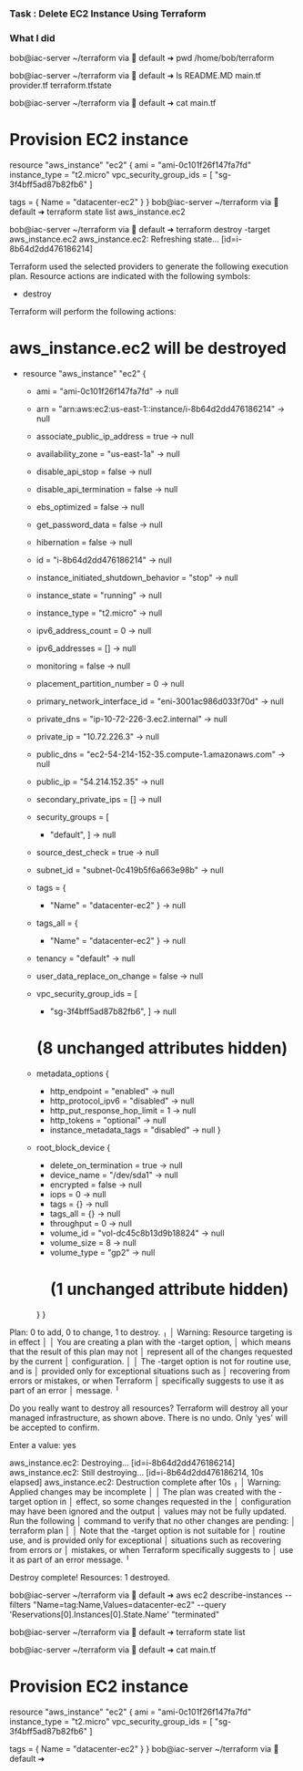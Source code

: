 ### Task : Delete EC2 Instance Using Terraform


### What I did

bob@iac-server ~/terraform via 💠 default ➜  pwd
/home/bob/terraform

bob@iac-server ~/terraform via 💠 default ➜  ls
README.MD  main.tf  provider.tf  terraform.tfstate

bob@iac-server ~/terraform via 💠 default ➜  cat main.tf 
# Provision EC2 instance
resource "aws_instance" "ec2" {
  ami           = "ami-0c101f26f147fa7fd"
  instance_type = "t2.micro"
  vpc_security_group_ids = [
    "sg-3f4bff5ad87b82fb6"
  ]

  tags = {
    Name = "datacenter-ec2"
  }
}
bob@iac-server ~/terraform via 💠 default ➜  terraform state list
aws_instance.ec2

bob@iac-server ~/terraform via 💠 default ➜  terraform destroy -target aws_instance.ec2
aws_instance.ec2: Refreshing state... [id=i-8b64d2dd476186214]

Terraform used the selected providers to generate the
following execution plan. Resource actions are
indicated with the following symbols:
  - destroy

Terraform will perform the following actions:

  # aws_instance.ec2 will be destroyed
  - resource "aws_instance" "ec2" {
      - ami                                  = "ami-0c101f26f147fa7fd" -> null
      - arn                                  = "arn:aws:ec2:us-east-1::instance/i-8b64d2dd476186214" -> null
      - associate_public_ip_address          = true -> null
      - availability_zone                    = "us-east-1a" -> null
      - disable_api_stop                     = false -> null
      - disable_api_termination              = false -> null
      - ebs_optimized                        = false -> null
      - get_password_data                    = false -> null
      - hibernation                          = false -> null
      - id                                   = "i-8b64d2dd476186214" -> null
      - instance_initiated_shutdown_behavior = "stop" -> null
      - instance_state                       = "running" -> null
      - instance_type                        = "t2.micro" -> null
      - ipv6_address_count                   = 0 -> null
      - ipv6_addresses                       = [] -> null
      - monitoring                           = false -> null
      - placement_partition_number           = 0 -> null
      - primary_network_interface_id         = "eni-3001ac986d033f70d" -> null
      - private_dns                          = "ip-10-72-226-3.ec2.internal" -> null
      - private_ip                           = "10.72.226.3" -> null
      - public_dns                           = "ec2-54-214-152-35.compute-1.amazonaws.com" -> null
      - public_ip                            = "54.214.152.35" -> null
      - secondary_private_ips                = [] -> null
      - security_groups                      = [
          - "default",
        ] -> null
      - source_dest_check                    = true -> null
      - subnet_id                            = "subnet-0c419b5f6a663e98b" -> null
      - tags                                 = {
          - "Name" = "datacenter-ec2"
        } -> null
      - tags_all                             = {
          - "Name" = "datacenter-ec2"
        } -> null
      - tenancy                              = "default" -> null
      - user_data_replace_on_change          = false -> null
      - vpc_security_group_ids               = [
          - "sg-3f4bff5ad87b82fb6",
        ] -> null
        # (8 unchanged attributes hidden)

      - metadata_options {
          - http_endpoint               = "enabled" -> null
          - http_protocol_ipv6          = "disabled" -> null
          - http_put_response_hop_limit = 1 -> null
          - http_tokens                 = "optional" -> null
          - instance_metadata_tags      = "disabled" -> null
        }

      - root_block_device {
          - delete_on_termination = true -> null
          - device_name           = "/dev/sda1" -> null
          - encrypted             = false -> null
          - iops                  = 0 -> null
          - tags                  = {} -> null
          - tags_all              = {} -> null
          - throughput            = 0 -> null
          - volume_id             = "vol-dc45c8b13d9b18824" -> null
          - volume_size           = 8 -> null
          - volume_type           = "gp2" -> null
            # (1 unchanged attribute hidden)
        }
    }

Plan: 0 to add, 0 to change, 1 to destroy.
╷
│ Warning: Resource targeting is in effect
│ 
│ You are creating a plan with the -target option,
│ which means that the result of this plan may not
│ represent all of the changes requested by the current
│ configuration.
│ 
│ The -target option is not for routine use, and is
│ provided only for exceptional situations such as
│ recovering from errors or mistakes, or when Terraform
│ specifically suggests to use it as part of an error
│ message.
╵

Do you really want to destroy all resources?
  Terraform will destroy all your managed infrastructure, as shown above.
  There is no undo. Only 'yes' will be accepted to confirm.

  Enter a value: yes

aws_instance.ec2: Destroying... [id=i-8b64d2dd476186214]
aws_instance.ec2: Still destroying... [id=i-8b64d2dd476186214, 10s elapsed]
aws_instance.ec2: Destruction complete after 10s
╷
│ Warning: Applied changes may be incomplete
│ 
│ The plan was created with the -target option in
│ effect, so some changes requested in the
│ configuration may have been ignored and the output
│ values may not be fully updated. Run the following
│ command to verify that no other changes are pending:
│     terraform plan
│ 
│ Note that the -target option is not suitable for
│ routine use, and is provided only for exceptional
│ situations such as recovering from errors or
│ mistakes, or when Terraform specifically suggests to
│ use it as part of an error message.
╵

Destroy complete! Resources: 1 destroyed.

bob@iac-server ~/terraform via 💠 default ➜  aws ec2 describe-instances --filters "Name=tag:Name,Values=datacenter-ec2" --query 'Reservations[0].Instances[0].State.Name'
"terminated"

bob@iac-server ~/terraform via 💠 default ➜  terraform state list

bob@iac-server ~/terraform via 💠 default ➜  cat main.tf 
# Provision EC2 instance
resource "aws_instance" "ec2" {
  ami           = "ami-0c101f26f147fa7fd"
  instance_type = "t2.micro"
  vpc_security_group_ids = [
    "sg-3f4bff5ad87b82fb6"
  ]

  tags = {
    Name = "datacenter-ec2"
  }
}
bob@iac-server ~/terraform via 💠 default ➜  
